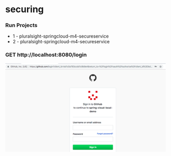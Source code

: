 # securing

### Run Projects
* 1 - pluralsight-springcloud-m4-secureservice
* 2 - pluralsight-springcloud-m4-secureservice



### GET http://localhost:8080/login

![](image.png)
